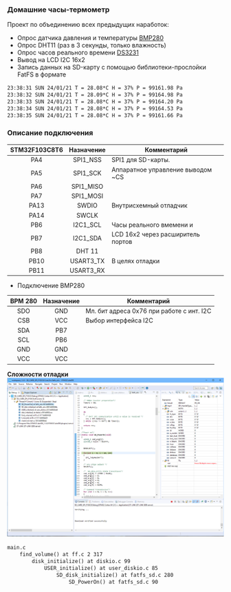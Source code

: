 ### Домашние часы-термометр

Проект по объединению всех предыдущих наработок:

- Опрос датчика давления и температуры [BMP280](../literature/sensors/bst-bmp280-ds001.pdf)   
- Опрос DHT11 (раз в 3 секунды, только влажность)
- Опрос часов реального времени [DS3231](../literature/sensors/DS3231.pdf)
- Вывод на LCD I2C 16x2
- Запись данных на SD-карту с помощью библиотеки-прослойки FatFS в формате

```
23:38:31 SUN 24/01/21 T = 28.08*C H = 37% P = 99161.98 Pa
23:38:32 SUN 24/01/21 T = 28.09*C H = 37% P = 99164.98 Pa
23:38:33 SUN 24/01/21 T = 28.08*C H = 37% P = 99164.20 Pa
23:38:34 SUN 24/01/21 T = 28.08*C H = 37% P = 99164.53 Pa
23:38:35 SUN 24/01/21 T = 28.08*C H = 37% P = 99161.66 Pa
```

### Описание подключения

| STM32F103C8T6 | Назначение | Комментарий |
| :-----:       | :------:   | -------     |
| PA4			| SPI1_NSS   | SPI1 для SD-карты.  |
| PA5			| SPI1_SCK   | Аппаратное управление выводом ~CS|
| PA6			| SPI1_MISO  ||
| PA7			| SPI1_MOSI  ||
| PA13          | SWDIO      |  Внутрисхемный отладчик |
| PA14          | SWCLK      ||
| PB6           | I2C1_SCL   | Часы реального вмемени и  |
| PB7           | I2C1_SDA   | LCD 16x2 через расширитель портов|
| PB8           | DHT 11     ||
| PB10          | USART3_TX  | В целях отладки |
| PB11          | USART3_RX  ||


- Подключение BMP280

| BPM 280       | Назначение | Комментарий |
| :-----:       | :--------: | --- |
| SDO			| GND        | Мл. бит адреса 0x76 при работе с инт. I2C |
| CSB			| VCC        | Выбор интерфейса I2C |
| SDA			| PB7        ||
| SCL			| PB6        ||
| GND           | GND        ||
| VCC           | VCC        ||

**Сложности отладки**
![](./debug.PNG)

    main.c
        find_volume() at ff.c 2 317
            disk_initialize() at diskio.c 99
                USER_initialize() at user_diskio.c 85
                    SD_disk_initialize() at fatfs_sd.c 280
                        SD_PowerOn() at fatfs_sd.c 90